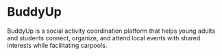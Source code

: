 # BuddyUp
BuddyUp is a social activity coordination platform that helps young adults and students connect, organize, and attend local events with shared interests while facilitating carpools.
